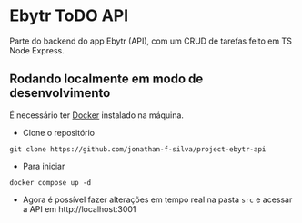 # Ebytr ToDO API

Parte do backend do app Ebytr (API), com um CRUD de tarefas feito em TS Node Express.

## Rodando localmente em modo de desenvolvimento

É necessário ter [Docker](https://docs.docker.com/get-docker/) instalado na máquina.

- Clone o repositório
```shell
git clone https://github.com/jonathan-f-silva/project-ebytr-api
```

- Para iniciar
```shell
docker compose up -d
```

- Agora é possível fazer alterações em tempo real na pasta `src` e acessar a API em http://localhost:3001
